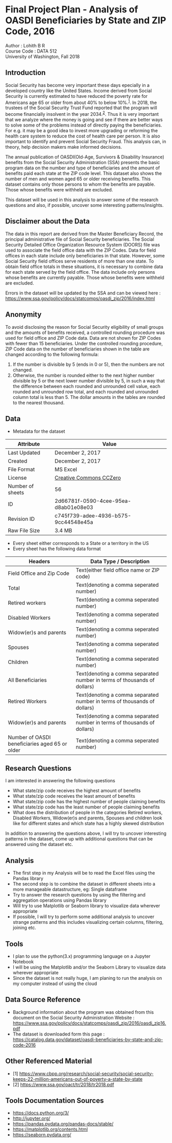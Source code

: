 # Final Project Plan - Analysis of OASDI Beneficiaries by State and ZIP Code, 2016
Author : Lohith B R  
Course Code : DATA 512   
University of Washington, Fall 2018

## Introduction

Social Security has become very important these days epecially in a developed country like the United States. Income derived from Social Security is currently estimated to have reduced the poverty rate for Americans age 65 or older from about 40% to below 10%.<sup>[1](https://www.cbpp.org/research/social-security/social-security-keeps-22-million-americans-out-of-poverty-a-state-by-state)</sup>. In 2018, the trustees of the Social Security Trust Fund reported that the program will become financially insolvent in the year 2034.<sup>[2](https://www.ssa.gov/oact/tr/2018/tr2018.pdf)</sup>. Thus it is very important that we analyze where the money is going and see if there are better ways to solve some of the problems instead of directly paying the beneficiaries. For e.g. it may be a good idea to invest more upgrading or reforming the health care system to reduce the cost of health care per person. It is also important to identify and prevent Social Security Fraud. This analysis can, in theory, help decision makers make informed decisions.

The annual publication of OASDI(Old-Age, Survivors & Disability Insurance) benefits from the Social Security Administration (SSA) presents the basic program data on the number and type of beneficiaries and the amount of benefits paid each state at the ZIP code level. This dataset also shows the number of men and women aged 65 or older receiving benefits. This dataset contains only those persons to whom the benefits are payable. Those whose benefits were withheld are excluded. 

This dataset will be used in this analysis to answer some of the research questions and also, if possible, uncover some interesting patterns/insights.


## Disclaimer about the Data

The data in this report are derived from the Master Beneficiary Record, the principal administrative file of Social Security beneficiaries. The Social Security Detailed Office Organization Resource System (DOORS) file was used to associate the field office data with the ZIP Codes. Data for field offices in each state include only beneficiaries in that state. However, some Social Security field offices serve residents of more than one state. To obtain field office totals in these situations, it is necessary to combine data for each state served by the field office. The data include only persons whose benefits are currently payable. Those whose benefits were withheld are excluded.

Errors in the dataset will be updated by the SSA and can be viewed here : https://www.ssa.gov/policy/docs/statcomps/oasdi_zip/2016/index.html

## Anonymity

To avoid disclosing the reason for Social Security eligibility of small groups and the amounts of benefits received, a controlled rounding procedure was used for field office and ZIP Code data. Data are not shown for ZIP Codes with fewer than 15 beneficiaries. Under the controlled rounding procedure, ZIP Code data on the number of beneficiaries shown in the table are changed according to the following formula:
1. If the number is divisible by 5 (ends in 0 or 5), then the numbers are not changed.
2. Otherwise, the number is rounded either to the next higher number divisible by 5 or the next lower number divisible by 5, in such a way that the difference between each rounded and unrounded cell value, each rounded and unrounded row total, and each rounded and unrounded column total is less than 5. The dollar amounts in the tables are rounded to the nearest thousand.


## Data

* Metadata for the dataset

|  Attribute | Value  |
|---|---|
|  Last Updated | December 2, 2017  |
|  Created |  December 2, 2017 |
|  File Format | MS Excel  |
|  License | [Creative Commons CCZero](https://creativecommons.org/publicdomain/zero/1.0/legalcode)  |
| Number of sheets  | 56  |
|  ID | 2d66781f-0590-4cee-95ea-d8ab01e08e03  |
| Revision ID | c745f739-adee-4936-b575-9cc44548e45a |
| Raw File Size | 3.4 MB|

* Every sheet either corresponds to a State or a territory in the US
* Every sheet has the following data format




|  Headers  |Data Type / Description   |
|---|---|
| Field Office and Zip Code  | Text(either field office name or ZIP code)  |
| Total  | Text(denoting a comma seperated number)  |
| Retired workers  |  Text(denoting a comma seperated number) |
| Disabled Workers  | Text(denoting a comma seperated number)  |
| Widow(er)s and parents  | Text(denoting a comma seperated number)  |
| Spouses | Text(denoting a comma seperated number)  |
| Children  | Text(denoting a comma seperated number)  |
| All Beneficiaries  | Text(denoting a comma separated number in terms of thousands of dollars)  |
| Retired Workers  |  Text(denoting a comma separated number in terms of thousands of dollars) |
| Widow(er)s and parents  | Text(denoting a comma separated number in terms of thousands of dollars)  |
| Number of OASDI beneficiaries aged 65 or older | Text(denoting a comma seperated number)  |


## Research Questions
I am interested in answering the following questions

* What state/zip code receives the highest amount of benefits
* What state/zip code receives the least amount of benefits
* What state/zip code has the highest number of people claiming benefits
* What state/zip code has the least number of people claiming benefits
* What does the distribution of people in the categories Retired workers, Disabled Workers, Widow(er)s and parents, Spouses and children look like for different states and which state has a highly skewed distribution


In addition to answering the questions above, I will try to uncover interesting patterns in the dataset, come up with additional questions that can be answered using the dataset etc.

## Analysis
* The first step in my Analysis will be to read the Excel files using the Pandas library
* The second step is to combine the dataset in different sheets into a more manageable datastructure, eg: Single dataframe
* Try to answer the research questions by using the filtering and aggregation operations using Pandas library
* Will try to use Matplotlib or Seaborn library to visualize data wherever appropriate
* If possible, I will try to perform some additional analysis to uncover strange patterns and this includes visualizing certain columns, filtering, joining etc.

## Tools

* I plan to use the python(3.x) programming language on a Jupyter Notebook
* I will be using the Matplotlib and/or the Seaborn Library to visualize data wherever appropriate
* Since the dataset is not really huge, I am planing to run the analysis on my computer instead of using the cloud

## Data Source Reference

* Background information about the program was obtained from this document on the Social Security Administration Website : https://www.ssa.gov/policy/docs/statcomps/oasdi_zip/2016/oasdi_zip16.pdf
* The dataset is downloaded form this page : https://catalog.data.gov/dataset/oasdi-beneficiaries-by-state-and-zip-code-2016

## Other Referenced Material
* [1] https://www.cbpp.org/research/social-security/social-security-keeps-22-million-americans-out-of-poverty-a-state-by-state
* [2] https://www.ssa.gov/oact/tr/2018/tr2018.pdf 

## Tools Documentation Sources

* https://docs.python.org/3/
* http://jupyter.org/
* https://pandas.pydata.org/pandas-docs/stable/
* https://matplotlib.org/contents.html
* https://seaborn.pydata.org/
